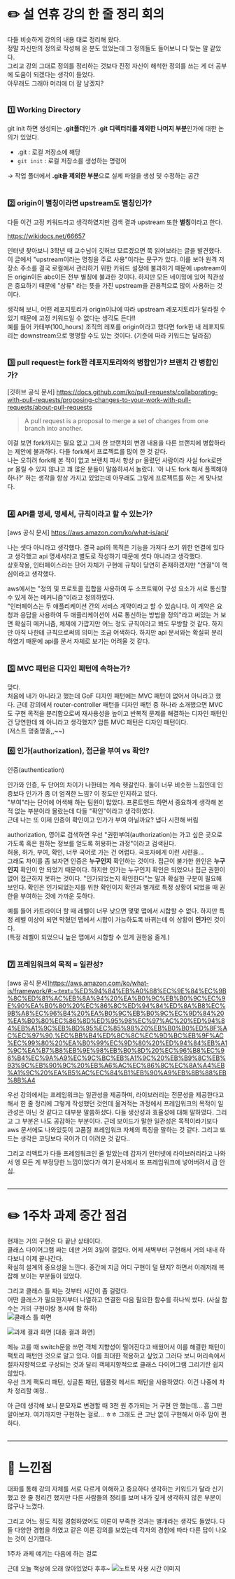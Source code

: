 # ✏️ 설 연휴 강의 한 줄 정리 회의

다들 비슷하게 강의의 내용 대로 정리해 왔다. <br>
정말 자신만의 정의로 작성해 온 분도 있었는데 그 정의들도 들어보니 다 맞는 말 같았다.<br>
그리고 강의 그대로 정의를 정리하는 것보다 진정 자신이 해석한 정의를 쓰는 게 더 공부에 도움이 되겠다는 생각이 들었다.<br>
아무래도 그래야 머리에 더 잘 남겠지?<br><br>

### **1️⃣ Working Directory**

git init 하면 생성되는 **.git폴더**인가 **.git 디렉터리를 제외한 나머지 부분**인가에 대한 논의가 있었다.

- .git : 로컬 저장소에 해당
- `git init` : 로컬 저장소를 생성하는 명령어

→ 작업 폴더에서 **.git을 제외한 부분**으로 실제 파일을 생성 및 수정하는 공간<br><br>

### **2️⃣ origin이 별칭이라면 upstream도 별칭인가?**

다들 이건 고정 키워드라고 생각하였지만 검색 결과 upstream 또한 **별칭**이라고 한다.

https://wikidocs.net/66657

인터넷 찾아보니 3학년 때 교수님이 깃허브 모르겠으면 쭉 읽어보라는 글을 발견했다. 이 글에서 "upstream이라는 명칭을 주로 사용"이라는 문구가 있다. 이를 보아 원격 저장소 주소를 결국 로컬에서 관리하기 위한 키워드 설정에 불과하기 때문에 upstream이든 origin이든 abc이든 전부 별칭에 불과한 것이다. 하지만 모든 네이밍에 있어 직관성은 중요하기 때문에 "상류" 라는 뜻을 가진 upstream을 관용적으로 많이 사용하는 것이다.

생각해 보니, 어떤 레포지토리가 origin이냐에 따라 upstream 레포지토리가 달라질 수 있기 때문에 고정 키워드일 수 없다는 생각도 든다!!<br>
예를 들어 카테부(100_hours) 조직의 레포를 origin이라고 했다면 fork한 내 레포지토리는 downstream으로 명명할 수도 있는 것이다. (기준에 따라 키워드는 달라짐)<br><br>

### **3️⃣ pull request는 fork한 레포지토리와의 병합인가? 브랜치 간 병합인가?**

[깃허브 공식 문서] https://docs.github.com/ko/pull-requests/collaborating-with-pull-requests/proposing-changes-to-your-work-with-pull-requests/about-pull-requests

> A pull request is a proposal to merge a set of changes from one branch into another.
> 

이걸 보면 fork까지는 필요 없고 그저 한 브랜치의 변경 내용을 다른 브랜치에 병합하라는 제안에 불과하다. 다들 fork해서 프로젝트를 많이 한 것 같다.<br>
나는 오히려 fork해 본 적이 없고 브랜치 파서 항상 pr 올렸던 사람이라 사실 fork로만 pr 올릴 수 있지 않냐고 꽤 많은 분들이 말씀하셔서 놀랐다. '아 나도 fork 해서 플젝해야 하나?' 하는 생각을 항상 가지고 있었는데 아무래도 그렇게 프로젝트를 하는 게 맞나보다.<br><br>

### **4️⃣ API를 명세, 명세서, 규칙이라고 할 수 있는가?**

[aws 공식 문서] https://aws.amazon.com/ko/what-is/api/

나는 셋다 아니라고 생각했다. 결국 api의 목적은 기능을 가져다 쓰기 위한 연결에 있다고 생각했고 api 명세서라고 별도로 작성하기 때문에 셋다 아니라고 생각했다.<br>
상호작용, 인터페이스라는 단어 자체가 구현에 규칙이 당연히 존재하겠지만 "연결"이 핵심이라고 생각했다.

aws에서는 "정의 및 프로토콜 집합을 사용하여 두 소프트웨어 구성 요소가 서로 통신할 수 있게 하는 메커니즘"이라고 정의하였다.<br>
"인터페이스는 두 애플리케이션 간의 서비스 계약이라고 할 수 있습니다. 이 계약은 요청과 응답을 사용하여 두 애플리케이션이 서로 통신하는 방법을 정의"라고 써있는 거 보면 확실히 메커니즘, 체제에 가깝지만 어느 정도 규칙이라고 봐도 무방할 것 같다. 하지만 아직 나한테 규칙으로써의 의미는 조금 어색하다. 하지만 api 문서와는 확실히 분리하였기 때문에 api를 문서 자체로 보기는 어려울 것 같다.<br><br>

### **5️⃣ MVC 패턴은 디자인 패턴에 속하는가?**

맞다.<br>
처음에 내가 아니라고 했는데 GoF 디자인 패턴에는 MVC 패턴이 없어서 아니라고 했다. 근데 강의에서 router-controller 패턴을 디자인 패턴 중 하나라 소개했으면 MVC도 구현 목적을 분리함으로써 재사용성을 높이고 반복적 문제를 해결하는 디자인 패턴인 건 당연한데 왜 아니라고 생각했지? 암튼 MVC 패턴은 디자인 패턴이다.<br>
(저스트 멍충멍충,,~~)

### 6️⃣ 인가(authorization), 접근을 부여 vs 확인?

인증(authentication)

인가와 인증, 두 단어의 차이가 나한테는 계속 헷갈린다. 둘이 너무 비슷한 느낌인데 인증보다 인가가 좀 더 엄격한 느낌? 이 정도만 인지하고 있다.<br>
"부여"라는 단어에 어색해 하는 팀원이 많았다. 프론트엔드 하면서 중요하게 생각해 본 적 없는 부분이라 몰랐는데 다들 "확인"이라고 생각하였다.<br>
근데 나는 또 이제 인증이 확인이고 인가가 부여 아닐까요? 냅다 시전해 버림

authorization, 영어로 검색하면 우선 "권한부여(authorization)는 가고 싶은 곳으로 가도록 혹은 원하는 정보를 얻도록 허용하는 과정"이라고 검색된다.<br>
허용, 허가, 부여, 확인, 너무 국어로 가는 건 어렵다. 국포자에게 이런 시련을...<br>
그래도 차이를 좀 보자면 인증은 **누구인지** 확인하는 것이다. 접근이 불가한 원인은 **누구인지** 확인이 안 되었기 때문이다. 하지만 인가는 누구인지 확인은 되었으나 접근 권한이 없어 접근하지 못하는 것이다. "인가되었는지 확인한다"는 말과 확실한 구분이 필요해 보인다. 확인은 인가되었는지를 위한 확인이지 확인과 별개로 특정 상황이 되었을 때 권한을 부여하는 것에 가까운 듯하다.

예를 들어 카트라이더 할 때 레벨이 너무 낮으면 몇몇 맵에서 시합할 수 없다. 하지만 특정 레벨 이상이 되면 막혔던 맵에서 시합이 가능하도록 바뀌는데 이 상황이 **인가**인 것이다.<br>
(특정 레벨이 되었으니 높은 맵에서 시합할 수 있게 권한을 줄게.)<br><br>

### 7️⃣ 프레임워크의 목적 = 일관성?

[aws 공식 문서]https://aws.amazon.com/ko/what-is/framework/#:~:text=%ED%94%84%EB%A0%88%EC%9E%84%EC%9B%8C%ED%81%AC%EB%8A%94%20%EA%B0%9C%EB%B0%9C%EC%9E%90%EA%B0%80%20%EC%86%8C%ED%94%84%ED%8A%B8%EC%9B%A8%EC%96%B4%20%EA%B0%9C%EB%B0%9C%EC%9D%84%20%EA%B0%80%EC%86%8D%ED%95%98%EC%97%AC%20%ED%94%84%EB%A1%9C%EB%8D%95%EC%85%98%20%EB%B0%B0%ED%8F%AC%EC%97%90,%EC%BB%B4%ED%8C%8C%EC%9D%BC%EB%9F%AC%EC%99%80%20%EA%B0%99%EC%9D%80%20%ED%94%84%EB%A1%9C%EA%B7%B8%EB%9E%98%EB%B0%8D%20%EC%96%B8%EC%96%B4%EC%9A%A9%EC%9C%BC%EB%A1%9C%20%EB%B9%8C%EB%93%9C%EB%90%9C%20%EB%A6%AC%EC%86%8C%EC%8A%A4%EB%A1%9C%20%EA%B5%AC%EC%84%B1%EB%90%A9%EB%8B%88%EB%8B%A4

우선 강의에서는 프레임워크는 일관성을 제공하며, 라이브러리는 전문성을 제공한다고 해서 한 줄 정리에 그렇게 작성했던 것인데 옮겨적는 과정에서 프레임워크의 목적이 일관성은 아닌 것 같다고 대부분 말씀하셨다.  다들 생산성과 효율성에 대해 말하였다. 그리고 그 부분은 나도 공감하는 부분이다. 근데 보이드가 말한 일관성은 목적이라기보다 aws 문서에도 나와있듯이 고품질 프레임워크 자체의 특징을 말하는 것 같다. 그리고 또 드는 생각은 코딩보다 국어가 더 어려운 것 같다..

그리고 리액트가 다들 프레임워크인 줄 알았는데 갑자기 인터넷에 라이브러리라고 나와서 엥 모든 게 부정당한 느낌이었다가 여기 문서에서 또 프레임워크에 넣어버려서 급 안심.<br><br>

---

# ✏️ 1주차 과제 중간 점검

현재는 거의 구현은 다 끝난 상태이다.<br>
클래스 다이어그램 짜는 데만 거의 3일이 걸렸다. 어제 새벽부터 구현해서 거의 내내 하다보니 이제 끝나간다.<br>
확실히 설계의 중요성을 느낀다. 중간에 지금 어디 구현이 덜 됐지? 하면서 이래저래 복잡해 보이는 부분들이 있었다.

그리고 클래스 틀 짜는 것부터 시간이 좀 걸렸다.<br>
어떤 클래스가 필요한지부터 나열하고 연결한 다음 필요한 함수를 하나씩 썼다. (사실 함수는 거의 구현이랑 동시에 함 하하)<br>
![클래스 틀 화면](img/2_classFrame.jpg)

![과제 결과 화면](img/2_hwResult.png)
[대충 결과 화면]

메뉴 고를 때 switch문을 쓰면 객체 지향성이 떨어진다고 배웠어서 이를 해결한 패턴이 팩토리 패턴인 것으로 알고 있다. 이를 최대한 적용하고 싶었고 그러다 보니 머리속에서 절차지향적으로 구상되는 것과 달리 객체지향적으로 클래스 다이어그램 그리기란 쉽지 않았다.<br>
우선 크게 팩토리 패턴, 싱글톤 패턴, 템플릿 메서드 패턴을 사용하였다. 이건 나중에 차차 정리할 예정..

아 근데 생각해 보니 분모자로 변경할 때 3천 원 추가되는 거 구현 안 했는데... 흠 그만 알아보자. 여기까지만 구현하는 걸로... ㅎㅎ
그래도 큰 고난 없이 구현해서 아주 맘이 편하다.<br><br>

---

# 👀 느낀점

대화를 통해 강의 자체를 서로 다르게 이해하고 중요하다 생각하는 키워드가 달라 신기했고 한 줄 정리긴 했지만 다른 사람들의 정리를 보며 내가 깊게 생각하지 않은 부분이 많구나 느꼈다.

그리고 어느 정도 직접 경험하였어도 이론이 부족한 것과는 별개라는 생각도 들었다. 다들 다양한 경험을 하였고 같은 이론 강의를 보았는데 각자의 경험에 따라 다른 답이 나오는 것이 신기했다.

1주차 과제 얘기는 다음에 하는 걸로

근데 오늘 책상에 오래 앉아있었다 후후~
![노트북 사용 시간 이미지](img/2_rize.png)
